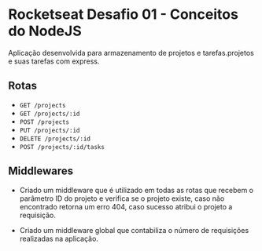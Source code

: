 # Rocketseat Desafio 01 - Conceitos do NodeJS

Aplicação desenvolvida para armazenamento de projetos e tarefas.projetos e suas tarefas com express.

## Rotas

- `GET /projects`
- `GET /projects/:id`
- `POST /projects`
- `PUT /projects/:id`
- `DELETE /projects/:id`
- `POST /projects/:id/tasks`

## Middlewares

- Criado um middleware que é utilizado em todas as rotas que recebem o parâmetro ID do projeto e verifica se o projeto existe, caso não encontrado retorna um erro 404, caso sucesso atribui o projeto a requisição.

- Criado um middleware global que contabiliza o número de requisições realizadas na aplicação.
